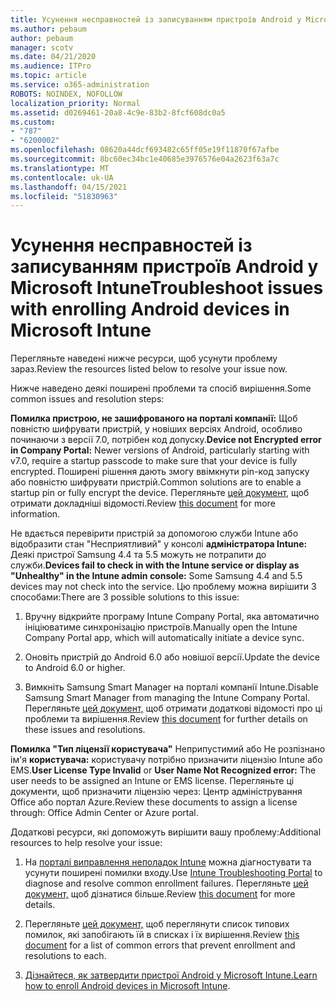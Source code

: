 ```yaml
---
title: Усунення несправностей із записуванням пристроїв Android у Microsoft Intune
ms.author: pebaum
author: pebaum
manager: scotv
ms.date: 04/21/2020
ms.audience: ITPro
ms.topic: article
ms.service: o365-administration
ROBOTS: NOINDEX, NOFOLLOW
localization_priority: Normal
ms.assetid: d0269461-20a8-4c9e-83b2-8fcf608dc0a5
ms.custom:
- "787"
- "6200002"
ms.openlocfilehash: 08620a44dcf693482c65ff05e19f11870f67afbe
ms.sourcegitcommit: 8bc60ec34bc1e40685e3976576e04a2623f63a7c
ms.translationtype: MT
ms.contentlocale: uk-UA
ms.lasthandoff: 04/15/2021
ms.locfileid: "51830963"
---
```

# <a name="troubleshoot-issues-with-enrolling-android-devices-in-microsoft-intune"></a><span data-ttu-id="3a944-102">Усунення несправностей із записуванням пристроїв Android у Microsoft Intune</span><span class="sxs-lookup"><span data-stu-id="3a944-102">Troubleshoot issues with enrolling Android devices in Microsoft Intune</span></span>

<span data-ttu-id="3a944-103">Перегляньте наведені нижче ресурси, щоб усунути проблему зараз.</span><span class="sxs-lookup"><span data-stu-id="3a944-103">Review the resources listed below to resolve your issue now.</span></span>
  
<span data-ttu-id="3a944-104">Нижче наведено деякі поширені проблеми та спосіб вирішення.</span><span class="sxs-lookup"><span data-stu-id="3a944-104">Some common issues and resolution steps:</span></span>
  
 <span data-ttu-id="3a944-105">**Помилка пристрою, не зашифрованого на порталі компанії:** Щоб повністю шифрувати пристрій, у новіших версіях Android, особливо починаючи з версії 7.0, потрібен код допуску.</span><span class="sxs-lookup"><span data-stu-id="3a944-105">**Device not Encrypted error in Company Portal:** Newer versions of Android, particularly starting with v7.0, require a startup passcode to make sure that your device is fully encrypted.</span></span> <span data-ttu-id="3a944-106">Поширені рішення дають змогу ввімкнути pin-код запуску або повністю шифрувати пристрій.</span><span class="sxs-lookup"><span data-stu-id="3a944-106">Common solutions are to enable a startup pin or fully encrypt the device.</span></span> <span data-ttu-id="3a944-107">Перегляньте [цей документ,](https://docs.microsoft.com/intune-user-help/your-device-appears-encrypted-but-cp-says-otherwise-android) щоб отримати докладніші відомості.</span><span class="sxs-lookup"><span data-stu-id="3a944-107">Review [this document](https://docs.microsoft.com/intune-user-help/your-device-appears-encrypted-but-cp-says-otherwise-android) for more information.</span></span>
  
 <span data-ttu-id="3a944-108">Не вдається перевірити пристрій за допомогою служби Intune або відобразити стан "Несприятливий" у консолі **адміністратора Intune:** Деякі пристрої Samsung 4.4 та 5.5 можуть не потрапити до служби.</span><span class="sxs-lookup"><span data-stu-id="3a944-108">**Devices fail to check in with the Intune service or display as "Unhealthy" in the Intune admin console:** Some Samsung 4.4 and 5.5 devices may not check into the service.</span></span> <span data-ttu-id="3a944-109">Цю проблему можна вирішити 3 способами:</span><span class="sxs-lookup"><span data-stu-id="3a944-109">There are 3 possible solutions to this issue:</span></span>
  
1. <span data-ttu-id="3a944-110">Вручну відкрийте програму Intune Company Portal, яка автоматично ініціюватиме синхронізацію пристроїв.</span><span class="sxs-lookup"><span data-stu-id="3a944-110">Manually open the Intune Company Portal app, which will automatically initiate a device sync.</span></span>

2. <span data-ttu-id="3a944-111">Оновіть пристрій до Android 6.0 або новішої версії.</span><span class="sxs-lookup"><span data-stu-id="3a944-111">Update the device to Android 6.0 or higher.</span></span>

3. <span data-ttu-id="3a944-112">Вимкніть Samsung Smart Manager на порталі компанії Intune.</span><span class="sxs-lookup"><span data-stu-id="3a944-112">Disable Samsung Smart Manager from managing the Intune Company Portal.</span></span> <span data-ttu-id="3a944-113">Перегляньте [цей документ,](https://docs.microsoft.com/troubleshoot/mem/intune/troubleshoot-device-enrollment-in-intune#devices-fail-to-check-in-with-the-intune-service-and-display-as-unhealthy-in-the-intune-admin-console) щоб отримати додаткові відомості про ці проблеми та вирішення.</span><span class="sxs-lookup"><span data-stu-id="3a944-113">Review [this document](https://docs.microsoft.com/troubleshoot/mem/intune/troubleshoot-device-enrollment-in-intune#devices-fail-to-check-in-with-the-intune-service-and-display-as-unhealthy-in-the-intune-admin-console) for further details on these issues and resolutions.</span></span>

 <span data-ttu-id="3a944-114">**Помилка "Тип ліцензії користувача"** Неприпустимий або Не розпізнано ім'я **користувача:** користувачу потрібно призначити ліцензію Intune або EMS.</span><span class="sxs-lookup"><span data-stu-id="3a944-114">**User License Type Invalid** or **User Name Not Recognized error:** The user needs to be assigned an Intune or EMS license.</span></span> <span data-ttu-id="3a944-115">Перегляньте ці документи, щоб призначити ліцензію через: Центр адміністрування Office або портал Azure.</span><span class="sxs-lookup"><span data-stu-id="3a944-115">Review these documents to assign a license through: Office Admin Center or Azure portal.</span></span>
  
<span data-ttu-id="3a944-116">Додаткові ресурси, які допоможуть вирішити вашу проблему:</span><span class="sxs-lookup"><span data-stu-id="3a944-116">Additional resources to help resolve your issue:</span></span>
  
1. <span data-ttu-id="3a944-117">На [порталі виправлення неполадок Intune](https://devicemanagement.microsoft.com/#blade/Microsoft_Intune_DeviceSettings/TroubleshootBlade) можна діагностувати та усунути поширені помилки входу.</span><span class="sxs-lookup"><span data-stu-id="3a944-117">Use [Intune Troubleshooting Portal](https://devicemanagement.microsoft.com/#blade/Microsoft_Intune_DeviceSettings/TroubleshootBlade) to diagnose and resolve common enrollment failures.</span></span> <span data-ttu-id="3a944-118">Перегляньте [цей документ,](https://docs.microsoft.com/intune/help-desk-operators) щоб дізнатися більше.</span><span class="sxs-lookup"><span data-stu-id="3a944-118">Review [this document](https://docs.microsoft.com/intune/help-desk-operators) for more details.</span></span>

2. <span data-ttu-id="3a944-119">Перегляньте [цей документ,](https://docs.microsoft.com/troubleshoot/mem/intune/troubleshoot-device-enrollment-in-intune) щоб переглянути список типових помилок, які запобігають їй в списках і їх вирішення.</span><span class="sxs-lookup"><span data-stu-id="3a944-119">Review [this document](https://docs.microsoft.com/troubleshoot/mem/intune/troubleshoot-device-enrollment-in-intune) for a list of common errors that prevent enrollment and resolutions to each.</span></span>

3. <span data-ttu-id="3a944-120">[Дізнайтеся, як затвердити пристрої Android у Microsoft Intune.](https://docs.microsoft.com/intune/android-enroll)</span><span class="sxs-lookup"><span data-stu-id="3a944-120">[Learn how to enroll Android devices in Microsoft Intune](https://docs.microsoft.com/intune/android-enroll).</span></span>
